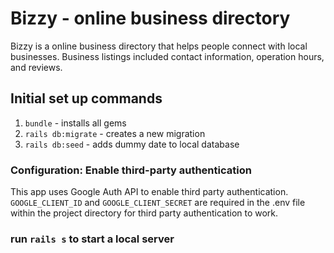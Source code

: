 # Bizzy - online business directory

Bizzy is a online business directory that helps people connect with local businesses. Business listings included contact information, operation hours, and reviews.

## Initial set up commands

1. `bundle` - installs all gems
2. `rails db:migrate` - creates a new migration
3. `rails db:seed`  - adds dummy date to local database

### Configuration: Enable third-party authentication

This app uses Google Auth API to enable third party authentication. `GOOGLE_CLIENT_ID` and `GOOGLE_CLIENT_SECRET` are required in the .env file within the project directory for third party authentication to work.

### run `rails s` to start a local server

